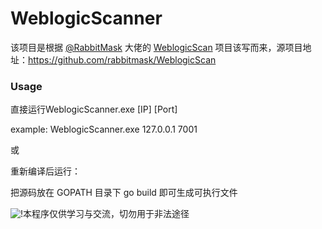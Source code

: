 # WeblogicScanner

该项目是根据 [@RabbitMask](https://github.com/rabbitmask) 大佬的 [WeblogicScan](https://github.com/rabbitmask/WeblogicScan) 项目该写而来，源项目地址：https://github.com/rabbitmask/WeblogicScan

### Usage

直接运行WeblogicScanner.exe [IP] [Port]

example: WeblogicScanner.exe 127.0.0.1 7001

或

重新编译后运行：

把源码放在 GOPATH 目录下 go build 即可生成可执行文件



![!](https://i.loli.net/2020/07/29/oiwZvX6GjuMmaJ2.png)本程序仅供学习与交流，切勿用于非法途径